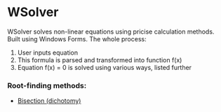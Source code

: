 # WSolver
WSolver solves non-linear equations using pricise calculation methods. Built using Windows Forms.
The whole process: 
1. User inputs equation
2. This formula is parsed and transformed into function f(x)
3. Equation f(x) = 0 is solved using various ways, listed further

### Root-finding methods:
* [Bisection (dichotomy)](WSolver/Dichotomy.cs)

